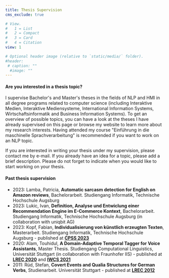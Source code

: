 ```yaml
---
title: Thesis Supervision
cms_exclude: true

# View.
#   1 = List
#   2 = Compact
#   3 = Card
#   4 = Citation
view: 1

# Optional header image (relative to `static/media/` folder).
#header:
 # caption: ""
  #image: ""
---
```


<h4>Are you interested in a thesis topic?</h4>

I supervise Bachelor's and Master's theses in the fields of NLP and HMI in all degree programs related to computer science (including Interaktive Medien, Interaktive Mediensysteme, International Information Systems, Wirtschaftsinformatik and Business Information Systems). To get an overview of possible topics, you can have a look at the theses I have already supervised on this page or browse my website to learn more about my research interests. Having attended my course "Einführung in die maschinelle Sprachverarbeitung" is recommended if you want to work on an NLP topic.

If you are interested in writing your thesis under my supervision, please contact me by e-mail. If you already have an idea for a topic, please add a brief description. Please do not forget to indicate when you would like to start working on your thesis. 

<h4>Past thesis supervision</h4>

- 2023: Lamba, Patricia, **Automatic sarcasm detection for English on Amazon reviews**, Bachelorarbeit. Studiengang Informatik, Technische Hochschule Augsburg
- 2023: Lukic, Ivan, **Definition, Analyse und Entwiclung einer Recommendation Engine im E-Commerce Kontext**, Bachelorarbeit. Studiengang Informatik, Technische Hochschule Augsburg (in collaboration with uniqbit AG)
- 2023: Kopf, Fabian, **Individualisierung von künstlich erzeugten Texten**, Masterarbeit. Studiengang Informatik, Technische Hochschule Augsburg - published at **[CPSS 2023](../publication/2023-cpss/)**
- 2020: Alam, Touhidul, **A Domain-Adaptive Temporal Tagger for Voice Assistants**, Master Thesis. Studiengang Computational Linguistics, Universität Stuttgart (in collaboration with Fraunhofer IIS) - published at **[LREC 2020](../publication/2020-lrec/)** and **[IWCS 2021](../publication/2021-iwcs/)**
- 2011: Rüd, Stefan, **Covert Events and Qualia Structures for German Verbs**, Studienarbeit. Universität Stuttgart - published at **[LREC 2012](../publication/2012-lrec/)**